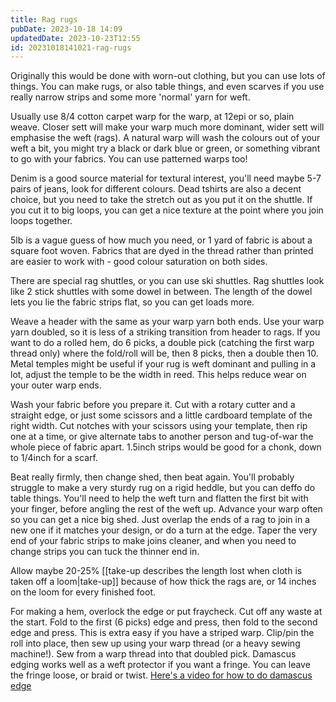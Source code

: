 ```yaml
---
title: Rag rugs
pubDate: 2023-10-18 14:09
updatedDate: 2023-10-23T12:55
id: 20231018141021-rag-rugs
---
```


Originally this would be done with worn-out clothing, but you can use lots of things. You can make rugs, or also table things, and even scarves if you use really narrow strips and some more 'normal' yarn for weft.

Usually use 8/4 cotton carpet warp for the warp, at 12epi or so, plain weave. Closer sett will make your warp much more dominant, wider sett will emphasise the weft (rags). A natural warp will wash the colours out of your weft a bit, you might try a black or dark blue or green, or something vibrant to go with your fabrics. You can use patterned warps too!

Denim is a good source material for textural interest, you'll need maybe 5-7 pairs of jeans, look for different colours. Dead tshirts are also a decent choice, but you need to take the stretch out as you put it on the shuttle. If you cut it to big loops, you can get a nice texture at the point where you join loops together.

5lb is a vague guess of how much you need, or 1 yard of fabric is about a square foot woven. Fabrics that are dyed in the thread rather than printed are easier to work with - good colour saturation on both sides.

There are special rag shuttles, or you can use ski shuttles. Rag shuttles look like 2 stick shuttles with some dowel in between. The length of the dowel lets you lie the fabric strips flat, so you can get loads more.

Weave a header with the same as your warp yarn both ends. Use your warp yarn doubled, so it is less of a striking transition from header to rags. If you want to do a rolled hem, do 6 picks, a double pick (catching the first warp thread only) where the fold/roll will be, then 8 picks, then a double then 10.
Metal temples might be useful if your rug is weft dominant and pulling in a lot, adjust the temple to be the width in reed. This helps reduce wear on your outer warp ends.

Wash your fabric before you prepare it. Cut with a rotary cutter and a straight edge, or just some scissors and a little cardboard template of the right width. Cut notches with your scissors using your template, then rip one at a time, or give alternate tabs to another person and tug-of-war the whole piece of fabric apart. 1.5inch strips would be good for a chonk, down to 1/4inch for a scarf.

Beat really firmly, then change shed, then beat again. You'll probably struggle to make a very sturdy rug on a rigid heddle, but you can deffo do table things. You'll need to help the weft turn and flatten the first bit with your finger, before angling the rest of the weft up. Advance your warp often so you can get a nice big shed. Just overlap the ends of a rag to join in a new one if it matches your design, or do a turn at the edge. Taper the very end of your fabric strips to make joins cleaner, and when you need to change strips you can tuck the thinner end in.

Allow maybe 20-25% [[take-up describes the length lost when cloth is taken off a loom|take-up]] because of how thick the rags are, or 14 inches on the loom for every finished foot.

For making a hem, overlock the edge or put fraycheck. Cut off any waste at the start. Fold to the first (6 picks) edge and press, then fold to the second edge and press. This is extra easy if you have a striped warp. Clip/pin the roll into place, then sew up using your warp thread (or a heavy sewing machine!). Sew from a warp thread into that doubled pick. Damascus edging works well as a weft protector if you want a fringe. You can leave the fringe loose, or braid or twist. [Here's a video for how to do damascus edge](https://www.youtube.com/watch?v=Getau8aYeHY)
